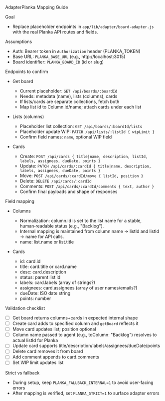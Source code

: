 AdapterPlanka Mapping Guide

Goal
- Replace placeholder endpoints in `app/lib/adapter/board-adapter.js` with the real Planka API routes and fields.

Assumptions
- Auth: Bearer token in `Authorization` header (PLANKA_TOKEN)
- Base URL: `PLANKA_BASE_URL` (e.g., http://localhost:3015)
- Board identifier: `PLANKA_BOARD_ID` (id or slug)

Endpoints to confirm

- Get board
  - Current placeholder: `GET /api/boards/:boardId`
  - Needs: metadata (name), lists (columns), cards
  - If lists/cards are separate collections, fetch both
  - Map list id to Column.id/name; attach cards under each list

- Lists (columns)
  - Placeholder list collection: `GET /api/boards/:boardId/lists`
  - Placeholder update WIP: `PATCH /api/lists/:listId { wipLimit }`
  - Confirm field names: `name`, optional WIP field

- Cards
  - Create: `POST /api/cards { title|name, description, listId, labels, assignees, dueDate, points }`
  - Update: `PATCH /api/cards/:cardId { title|name, description, labels, assignees, dueDate, points }`
  - Move:   `POST /api/cards/:cardId/move { listId, position }`
  - Delete: `DELETE /api/cards/:cardId`
  - Comments: `POST /api/cards/:cardId/comments { text, author }`
  - Confirm final payloads and shape of responses

Field mapping

- Columns
  - Normalization: column.id is set to the list name for a stable, human‑readable status (e.g., "Backlog").
  - Internal mapping is maintained from column name → listId and listId → name for API calls.
  - name: list.name or list.title

- Cards
  - id: card.id
  - title: card.title or card.name
  - desc: card.description
  - status: parent list id
  - labels: card.labels (array of strings?)
  - assignees: card.assignees (array of user names/emails?)
  - dueDate: ISO date string
  - points: number

Validation checklist

- [ ] Get board returns columns+cards in expected internal shape
- [ ] Create card adds to specified column and `getBoard` reflects it
- [ ] Move card updates list; position optional
- [ ] Column name passed to agent (e.g., toColumn: "Backlog") resolves to actual listId for Planka
- [ ] Update card supports title/description/labels/assignees/dueDate/points
- [ ] Delete card removes it from board
- [ ] Add comment appends to card.comments
- [ ] Set WIP limit updates list

Strict vs fallback

- During setup, keep `PLANKA_FALLBACK_INTERNAL=1` to avoid user-facing errors
- After mapping is verified, set `PLANKA_STRICT=1` to surface adapter errors
